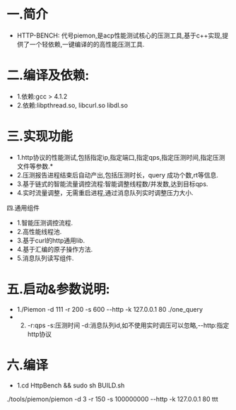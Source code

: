 一.简介
===
* HTTP-BENCH: 代号piemon,是acp性能测试核心的压测工具,基于c++实现,提供了一个轻依赖,一键编译的的高性能压测工具.

二.编译及依赖:
===
* 1.依赖:gcc > 4.1.2
* 2.依赖:libpthread.so, libcurl.so libdl.so

三.实现功能
===
* 1.http协议的性能测试,包括指定ip,指定端口,指定qps,指定压测时间,指定压测文件等参数.*
* 2.压测报告进程结束后自动产出,包括压测时长，query 成功个数,rt等信息.
* 3.基于链式的智能流量调控流程:智能调整线程数/并发数,达到目标qps.
* 4.实时流量调整，无需重启进程,通过消息队列实时调整压力大小.

四.通用组件
* 1.智能压测调控流程.
* 2.高性能线程池.
* 3.基于curl的http通用lib.
* 4.基于汇编的原子操作方法.
* 5.消息队列读写组件.


五.启动&参数说明:
===
* 1./Piemon  -d 111 -r 200 -s 600 --http -k 127.0.0.1 80 ./one_query
* 2. -r:qps  -s:压测时间  -d:消息队列id,如不使用实时调压可以忽略,--http:指定http协议

六.编译
===
* 1.cd HttpBench && sudo sh BUILD.sh


./tools/piemon/piemon -d 3 -r 150 -s 100000000 --http -k 127.0.0.1 80 ttt
